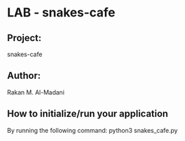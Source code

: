 # LAB - snakes-cafe

## Project:
 snakes-cafe

## Author:
 Rakan M. Al-Madani

## How to initialize/run your application 

By running the following command: python3 snakes_cafe.py


